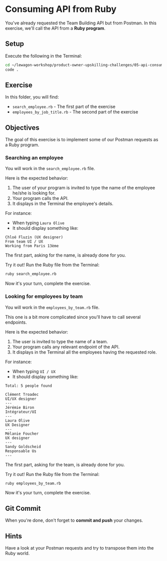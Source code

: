 # Consuming API from Ruby

You've already requested the Team Building API but from Postman. In this exercise, we'll call the API from a **Ruby program**.

## Setup

Execute the following in the Terminal:

```bash
cd ~/lewagon-workshop/product-owner-upskilling-challenges/05-api-consumption/01-ruby-program/
code .
```

## Exercise

In this folder, you will find:

- `search_employee.rb` - The first part of the exercise
- `employees_by_job_title.rb` - The second part of the exercise

## Objectives

The goal of this exercise is to implement some of our Postman requests as a Ruby program.

### Searching an employee

You will work in the `search_employee.rb` file.

Here is the expected behavior:

1. The user of your program is invited to type the name of the employee he/she is looking for.
2. Your program calls the API.
3. It displays in the Terminal the employee's details.

For instance:

- When typing `Laura Olive`
- It should display something like:

```text
Chloé Fluzin (UX designer)
From team UI / UX
Working from Paris 13ème
```

The first part, asking for the name, is already done for you.

Try it out! Run the Ruby file from the Terminal:

```bash
ruby search_employee.rb
```

Now it's your turn, complete the exercise.

### Looking for employees by team

You will work in the `employees_by_team.rb` file.

This one is a bit more complicated since you'll have to call several endpoints.

Here is the expected behavior:

1. The user is invited to type the name of a team.
2. Your program calls any relevant endpoint of the API.
3. It displays in the Terminal all the employees having the requested role.

For instance:

- When typing `UI / UX`
- It should display something like:

```text
Total: 5 people found

Clément Troadec
UI/UX designer
---
Jérémie Biron
Intégrateur/UI
---
Laura Olive
UX Designer
---
Mélanie Foucher
UX designer
---
Sandy Goldscheid
Responsable Us
---
```

The first part, asking for the team, is already done for you.

Try it out! Run the Ruby file from the Terminal:

```bash
ruby employees_by_team.rb
```

Now it's your turn, complete the exercise.

## Git Commit

When you're done, don't forget to **commit and push** your changes.

## Hints

Have a look at your Postman requests and try to transpose them into the Ruby world.
